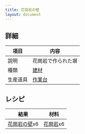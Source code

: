 ```yaml
---
title: 花崗岩の壁
layout: document
---
```

## 詳細

|項目|内容|
|---|---|
|説明|花崗岩で作られた塀|
|種類|[建材](建材)|
|生産道具|[作業台](作業台)|

## レシピ

|結果|材料|
|---|---|
|[花崗岩の壁](花崗岩の壁)x6|[花崗岩](花崗岩)x6|
